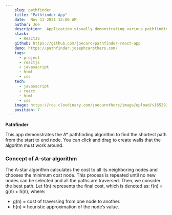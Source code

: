 ```yaml
---
    slug: pathfinder
    title: "Pathfinder App"
    date:  Nov 11 2021 12:00 AM
    author: Joe
    description:  Application visually demonstrating various pathfinding algorithms.
    stack: 
      - ReactJS
    github: https://github.com/joecaro/pathfinder-react-app
    demo: https://pathfinder.josephcarothers.com/
    tags:
      - project
      - reactjs
      - javasacript
      - html
      - css
    tech:
      - javasacript
      - react
      - html
      - css
    image: https://res.cloudinary.com/joecarothers/image/upload/v1652918002/misc/Projects/pathfinder-mockup_wnkcxi_naygcq.png
    position: 7
---
```


**Pathfinder**

This app demonstrates the A\* pathfinding algorithm to find the shortest path from the start to end node. You can click and drag to create walls that the algoritm must work around.

### Concept of A-star algorithm

The A-star algorithm calculates the cost to all its neighboring nodes and chooses the minimum cost node. This process is repeated until no new nodes can be selected and all the paths are traversed. Then, we consider the best path. Let f(n) represents the final cost, which is denoted as: f(n) = g(n) + h(n), where:

- g(n) = cost of traversing from one node to another.
- h(n) = heuristic approximation of the node’s value.
